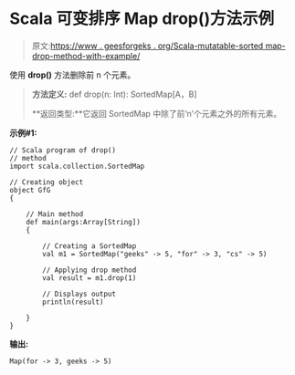 # Scala 可变排序 Map drop()方法示例

> 原文:[https://www . geesforgeks . org/Scala-mutatable-sorted map-drop-method-with-example/](https://www.geeksforgeeks.org/scala-mutable-sortedmap-drop-method-with-example/)

使用 **drop()** 方法删除前 n 个元素。

> **方法定义:** def drop(n: Int): SortedMap[A，B]
> 
> **返回类型:**它返回 SortedMap 中除了前‘n’个元素之外的所有元素。

**示例#1:**

```
// Scala program of drop()
// method
import scala.collection.SortedMap

// Creating object
object GfG
{ 

    // Main method
    def main(args:Array[String])
    {

        // Creating a SortedMap
        val m1 = SortedMap("geeks" -> 5, "for" -> 3, "cs" -> 5)

        // Applying drop method
        val result = m1.drop(1)

        // Displays output
        println(result)

    }
}
```

**输出:**

```
Map(for -> 3, geeks -> 5)

```